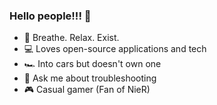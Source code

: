 ### Hello people!!! 👋

- 🌱 Breathe. Relax. Exist.
- 💻 Loves open-source applications and tech
- 🏎️ Into cars but doesn't own one
- 💬 Ask me about troubleshooting
- 🎮 Casual gamer (Fan of NieR)

<!--
**Suriya2210/Suriya2210** is a ✨ _special_ ✨ repository because its `README.md` (this file) appears on your GitHub profile.

Here are some ideas to get you started:

- 🔭 I’m currently working on ...
- 🌱 I’m currently learning ...
- 👯 I’m looking to collaborate on ...
- 🤔 I’m looking for help with ...
- 💬 Ask me about ...
- 📫 How to reach me: ...
- 😄 Pronouns: ...
- ⚡ Fun fact: ...
-->
